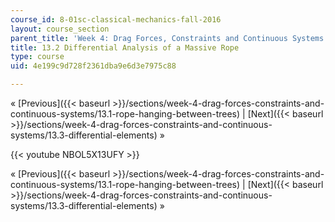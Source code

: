 ```yaml
---
course_id: 8-01sc-classical-mechanics-fall-2016
layout: course_section
parent_title: 'Week 4: Drag Forces, Constraints and Continuous Systems'
title: 13.2 Differential Analysis of a Massive Rope
type: course
uid: 4e199c9d728f2361dba9e6d3e7975c88

---
```


« [Previous]({{< baseurl >}}/sections/week-4-drag-forces-constraints-and-continuous-systems/13.1-rope-hanging-between-trees) | [Next]({{< baseurl >}}/sections/week-4-drag-forces-constraints-and-continuous-systems/13.3-differential-elements) »

{{< youtube NBOL5X13UFY >}}

« [Previous]({{< baseurl >}}/sections/week-4-drag-forces-constraints-and-continuous-systems/13.1-rope-hanging-between-trees) | [Next]({{< baseurl >}}/sections/week-4-drag-forces-constraints-and-continuous-systems/13.3-differential-elements) »